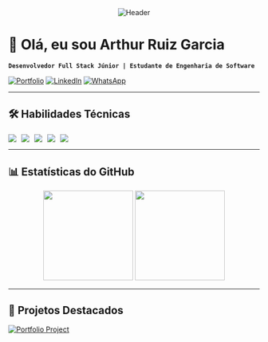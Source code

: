 <div align="center">
  <img src="https://capsule-render.vercel.app/api?type=wave&color=0a192f&height=200&section=header&text=Arthur%20Ruiz%20Garcia&fontSize=50&fontColor=64ffda&animation=fadeIn" alt="Header"/>
</div>

# 👋 Olá, eu sou Arthur Ruiz Garcia 

**`Desenvolvedor Full Stack Júnior | Estudante de Engenharia de Software`**

[![Portfolio](https://img.shields.io/badge/🌐_Portfólio-0a192f?style=for-the-badge&logoColor=64ffda)](https://arthurruizgarcia.github.io)
[![LinkedIn](https://img.shields.io/badge/LinkedIn-0077B5?style=for-the-badge&logo=linkedin&logoColor=white)](https://www.linkedin.com/in/arthur-ruiz-garcia-7b102b232/)
[![WhatsApp](https://img.shields.io/badge/WhatsApp-25D366?style=for-the-badge&logo=whatsapp&logoColor=white)](https://wa.me/5541996282271)

---

## 🛠️ Habilidades Técnicas

<div style="display: flex; flex-wrap: wrap; gap: 10px; margin-top: 20px;">
  <img src="https://img.shields.io/badge/Python-3776AB?style=for-the-badge&logo=python&logoColor=white" />
  <img src="https://img.shields.io/badge/HTML5-E34F26?style=for-the-badge&logo=html5&logoColor=white" />
  <img src="https://img.shields.io/badge/CSS3-1572B6?style=for-the-badge&logo=css3&logoColor=white" />
  <img src="https://img.shields.io/badge/Excel-217346?style=for-the-badge&logo=microsoft-excel&logoColor=white" />
  <img src="https://img.shields.io/badge/GitHub-181717?style=for-the-badge&logo=github&logoColor=white" />
</div>

---

## 📊 Estatísticas do GitHub

<div align="center">
  <img height="180em" src="https://github-readme-stats.vercel.app/api?username=ydrozzy0&show_icons=true&theme=dark&bg_color=0a192f&title_color=64ffda&icon_color=64ffda&hide_border=true" />
  <img height="180em" src="https://github-readme-stats.vercel.app/api/top-langs/?username=ydrozzy0&layout=compact&theme=dark&bg_color=0a192f&title_color=64ffda&hide_border=true" />
</div>

---

## 🌟 Projetos Destacados

[![Portfolio Project](https://github-readme-stats.vercel.app/api/pin/?username=ydrozzy0&repo=Arthur-Ruiz-Garcia.github.io&theme=dark&bg_color=0a192f&title_color=64ffda)](https://github.com/ydrozzy0/Arthur-Ruiz-Garcia.github.io)
